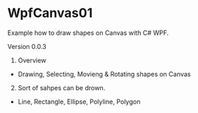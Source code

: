 # WpfCanvas01
Example how to draw shapes on Canvas with C# WPF.

Version 0.0.3

1. Overview
- Drawing, Selecting, Movieng &amp; Rotating shapes on Canvas

2. Sort of sahpes can be drown.
- Line, Rectangle, Ellipse, Polyline, Polygon
